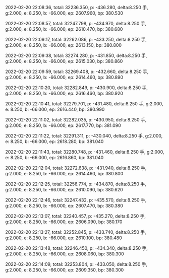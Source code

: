 2022-02-20 22:08:36, total: 32236.350, p: -436.280, delta:8.250 手, g:2.000, e: 8.250, b: -66.000, ep: 2607.960, bp: 380.530

2022-02-20 22:08:57, total: 32247.798, p: -434.970, delta:8.250 手, g:2.000, e: 8.250, b: -66.000, ep: 2610.470, bp: 380.680

2022-02-20 22:09:17, total: 32262.086, p: -433.250, delta:8.250 手, g:2.000, e: 8.250, b: -66.000, ep: 2613.150, bp: 380.800

2022-02-20 22:09:38, total: 32274.280, p: -431.850, delta:8.250 手, g:2.000, e: 8.250, b: -66.000, ep: 2615.030, bp: 380.860

2022-02-20 22:09:59, total: 32269.408, p: -432.660, delta:8.250 手, g:2.000, e: 8.250, b: -66.000, ep: 2614.460, bp: 380.890

2022-02-20 22:10:20, total: 32282.849, p: -430.900, delta:8.250 手, g:2.000, e: 8.250, b: -66.000, ep: 2616.460, bp: 380.920

2022-02-20 22:10:41, total: 32279.701, p: -431.480, delta:8.250 手, g:2.000, e: 8.250, b: -66.000, ep: 2616.440, bp: 380.990

2022-02-20 22:11:02, total: 32282.035, p: -430.950, delta:8.250 手, g:2.000, e: 8.250, b: -66.000, ep: 2617.770, bp: 381.090

2022-02-20 22:11:22, total: 32291.311, p: -430.040, delta:8.250 手, g:2.000, e: 8.250, b: -66.000, ep: 2618.280, bp: 381.040

2022-02-20 22:11:43, total: 32280.748, p: -431.460, delta:8.250 手, g:2.000, e: 8.250, b: -66.000, ep: 2616.860, bp: 381.040

2022-02-20 22:12:04, total: 32272.638, p: -431.940, delta:8.250 手, g:2.000, e: 8.250, b: -66.000, ep: 2614.460, bp: 380.800

2022-02-20 22:12:25, total: 32256.774, p: -434.870, delta:8.250 手, g:2.000, e: 8.250, b: -66.000, ep: 2610.090, bp: 380.620

2022-02-20 22:12:46, total: 32247.432, p: -435.570, delta:8.250 手, g:2.000, e: 8.250, b: -66.000, ep: 2607.470, bp: 380.380

2022-02-20 22:13:07, total: 32240.457, p: -435.270, delta:8.250 手, g:2.000, e: 8.250, b: -66.000, ep: 2606.090, bp: 380.170

2022-02-20 22:13:27, total: 32252.845, p: -433.740, delta:8.250 手, g:2.000, e: 8.250, b: -66.000, ep: 2610.100, bp: 380.480

2022-02-20 22:13:48, total: 32246.450, p: -434.340, delta:8.250 手, g:2.000, e: 8.250, b: -66.000, ep: 2608.060, bp: 380.300

2022-02-20 22:14:09, total: 32253.804, p: -433.050, delta:8.250 手, g:2.000, e: 8.250, b: -66.000, ep: 2609.350, bp: 380.300